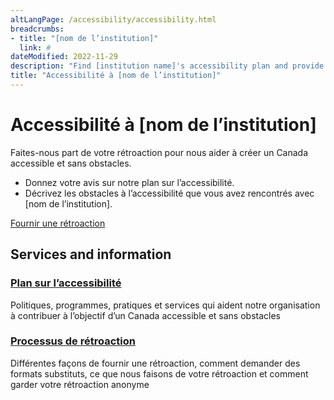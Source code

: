 ```yaml
---
altLangPage: /accessibility/accessibility.html
breadcrumbs:
- title: "[nom de l’institution]"
  link: #
dateModified: 2022-11-29
description: "Find [institution name]'s accessibility plan and provide feedback."
title: "Accessibilité à [nom de l’institution]"
---
```

<div class="container">
	<div class="row">
		<div class="col-md-12">
      <h1 property="name" id="wb-cont" dir="ltr">Accessibilité à [nom de l’institution]</h1>
      <p>Faites-nous part de votre rétroaction pour nous aider à créer un Canada accessible et sans obstacles.</p>
      <ul>
        <li>Donnez votre avis sur notre plan sur l’accessibilité.</li>
        <li>Décrivez les obstacles à l’accessibilité que vous avez rencontrés avec [nom de l’institution].</li>
      </ul>
      <div><a class="provisional btn btn-call-to-action" href="formulaire-retroaction.html">Fournir une rétroaction</a></div>
    </div>
  </div>
</div>
<div class="container">
  <div class="row">
    <!-- showing the basic doormat pattern - refer to the Services and information documentation for options -->
    <section class="gc-srvinfo col-md-12">
      <h2 class="wb-inv">Services and information</h2>
      <div class="wb-eqht row">
        <div class="col-lg-4 col-md-6">
          <h3><a href="plan.html">Plan sur l’accessibilité</a></h3>
          <p>Politiques, programmes, pratiques et services qui aident notre organisation à contribuer à l’objectif d’un Canada accessible et sans obstacles</p>
        </div>
              <div class="col-lg-4 col-md-6">
          <h3><a href="processus-retroaction.html">Processus de rétroaction</a></h3>
          <p>Différentes façons de fournir une rétroaction, comment demander des formats substituts, ce que nous faisons de votre rétroaction et comment garder votre rétroaction anonyme</p>
        </div>
      </div>
    </section>
  </div>
</div>
